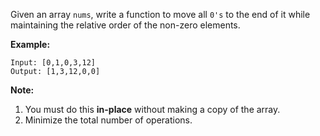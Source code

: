 Given an array `nums`, write a function to move all `0's` to the end of it while maintaining the relative order of the non-zero elements.

**Example:**
    
    Input: [0,1,0,3,12]
    Output: [1,3,12,0,0]
**Note:**

1. You must do this **in-place** without making a copy of the array.
2. Minimize the total number of operations.